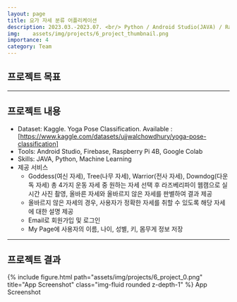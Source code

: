 ```yaml
---
layout: page
title: 요가 자세 분류 어플리케이션
description: 2023.03.-2023.07. <br/> Python / Android Studio(JAVA) / Raspberry Pi 4B / Firebase
img: 	assets/img/projects/6_project_thumbnail.png
importance: 4
category: Team
---
```


## 프로젝트 목표


---

## 프로젝트 내용
- Dataset: Kaggle. Yoga Pose Classification. Available : [https://www.kaggle.com/datasets/ujjwalchowdhury/yoga-pose-classification]
- Tools: Android Studio, Firebase, Raspberry Pi 4B, Google Colab
- Skills: JAVA, Python, Machine Learning
- 제공 서비스
  - Goddess(여신 자세), Tree(나무 자세), Warrior(전사 자세), Downdog(다운독 자세) 총 4가지 운동 자세 중 원하는 자세 선택 후 라즈베리파이 웹캠으로 실시간 사진 촬영, 올바른 자세와 올바르지 않은 자세를 판별하여 결과 제공
  - 올바르지 않은 자세의 경우, 사용자가 정확한 자세를 취할 수 있도록 해당 자세에 대한 설명 제공
  - Email로 회원가입 및 로그인
  - My Page에 사용자의 이름, 나이, 성별, 키, 몸무게 정보 저장 

---

## 프로젝트 결과

{% include figure.html path="assets/img/projects/6_project_0.png" title="App Screenshot" class="img-fluid rounded z-depth-1" %}
App Screenshot

